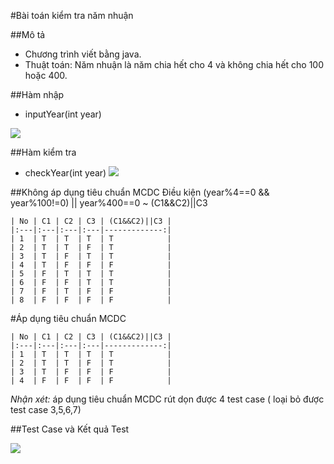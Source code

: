 #Bài toán kiểm tra năm nhuận

##Mô tả

* Chương trình viết bằng java.
* Thuật toán: Năm nhuận là năm chia hết cho 4 và không chia hết cho 100 hoặc 400.

##Hàm nhập 
* inputYear(int year)

![](https://github.com/huyendtt58/int3117-2016/blob/master/LuongThiTrang/BT2/src/leapYear/inputYear.PNG)

##Hàm kiểm tra
* checkYear(int year)
![](https://github.com/huyendtt58/int3117-2016/blob/master/LuongThiTrang/BT2/src/leapYear/checkYear.PNG)

##Không áp dụng tiêu chuẩn MCDC
Điều kiện (year%4==0 && year%100!=0) || year%400==0 ~ (C1&&C2)||C3

	| No | C1 | C2 | C3 | (C1&&C2)||C3 |
	|:---|:---|:---|:---|-------------:|
	| 1  | T  | T  | T  | T            |
	| 2  | T  | T  | F  | T            |
	| 3  | T  | F  | T  | T            |
	| 4  | T  | F  | F  | F            |
	| 5  | F  | T  | T  | T            |
	| 6  | F  | F  | T  | T            |
	| 7  | F  | T  | F  | F            |
	| 8  | F  | F  | F  | F            |

#Áp dụng tiêu chuẩn MCDC

	| No | C1 | C2 | C3 | (C1&&C2)||C3 |
	|:---|:---|:---|:---|-------------:|
	| 1  | T  | T  | T  | T            |
	| 2  | T  | T  | F  | T            |
	| 3  | T  | F  | F  | F            |
	| 4  | F  | F  | F  | F            |

*Nhận xét:* áp dụng tiêu chuẩn MCDC rút dọn được 4 test case ( loại bỏ được test case 3,5,6,7)

##Test Case và Kết quả Test

![](https://github.com/huyendtt58/int3117-2016/blob/master/LuongThiTrang/BT2/TestCase_KetQuaTest.PNG)

